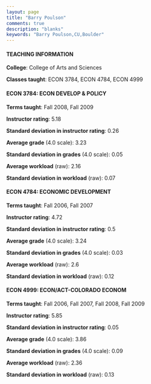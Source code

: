 ```yaml
---
layout: page
title: "Barry Poulson" 
comments: true
description: "blanks"
keywords: "Barry Poulson,CU,Boulder"
---
```

<head>
<script src="https://ajax.googleapis.com/ajax/libs/jquery/2.1.3/jquery.min.js"></script>
<script src="https://dl.dropboxusercontent.com/s/pc42nxpaw1ea4o9/highcharts.js?dl=0"></script>
<!-- <script src="../assets/js/highcharts.js"></script> -->
<style type="text/css">@font-face {
	font-family: "Bebas Neue";
	src: url(https://www.filehosting.org/file/details/544349/BebasNeue Regular.otf) format("opentype");
	}
	h1.Bebas { 
		font-family: "Bebas Neue", Verdana, Tahoma;
	}
</style>
</head>
	   
#### TEACHING INFORMATION

**College**: College of Arts and Sciences

**Classes taught**: ECON 3784, ECON 4784, ECON 4999

#### ECON 3784: ECON DEVELOP & POLICY

**Terms taught**: Fall 2008, Fall 2009

**Instructor rating**: 5.18

**Standard deviation in instructor rating**: 0.26

**Average grade** (4.0 scale): 3.23

**Standard deviation in grades** (4.0 scale): 0.05

**Average workload** (raw): 2.16

**Standard deviation in workload** (raw): 0.07

#### ECON 4784: ECONOMIC DEVELOPMENT

**Terms taught**: Fall 2006, Fall 2007

**Instructor rating**: 4.72

**Standard deviation in instructor rating**: 0.5

**Average grade** (4.0 scale): 3.24

**Standard deviation in grades** (4.0 scale): 0.03

**Average workload** (raw): 2.6

**Standard deviation in workload** (raw): 0.12

#### ECON 4999: ECON/ACT-COLORADO ECONOM

**Terms taught**: Fall 2006, Fall 2007, Fall 2008, Fall 2009

**Instructor rating**: 5.85

**Standard deviation in instructor rating**: 0.05

**Average grade** (4.0 scale): 3.86

**Standard deviation in grades** (4.0 scale): 0.09

**Average workload** (raw): 2.36

**Standard deviation in workload** (raw): 0.13

